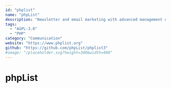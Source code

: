 ```yaml
---
id: "phplist"
name: "phpList"
description: "Newsletter and email marketing with advanced management of subscribers, bounces, and plugins."
tags:
  - "AGPL-3.0"
  - "PHP"
category: "Communication"
website: "https://www.phplist.org"
github: "https://github.com/phpList/phplist3"
#image: "/placeholder.svg?height=300&width=400"
---
```


# phpList
